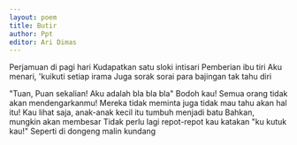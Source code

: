 ```yaml
---
layout: poem
title: Butir
author: Ppt
editor: Ari Dimas
---
```


Perjamuan di pagi hari
Kudapatkan satu sloki intisari
Pemberian ibu tiri
Aku menari, 'kuikuti setiap irama
Juga sorak sorai para bajingan tak tahu diri

"Tuan, Puan sekalian! Aku adalah bla bla bla"
Bodoh kau! Semua orang tidak akan mendengarkanmu!
Mereka tidak meminta juga tidak mau tahu akan hal itu!
Kau lihat saja, anak-anak kecil itu tumbuh menjadi batu
Bahkan, mungkin akan membesar
Tidak perlu lagi repot-repot kau katakan "ku kutuk kau!"
Seperti di dongeng malin kundang
